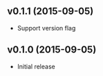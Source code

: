 v0.1.1 (2015-09-05)
------------------

- Support version flag


v0.1.0 (2015-09-05)
------------------

- Initial release
